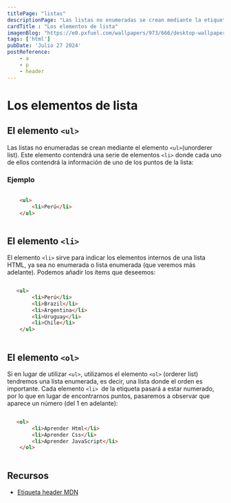 ```yaml
---
titlePage: "listas"
descriptionPage: "Las listas no enumeradas se crean mediante la etiqueta contenedora <ul> (unorderer list). Esta etiqueta contendrá una serie de elementos <li> donde cada uno de ellos contendrá la información de uno de los puntos de la lista:"
cardTitle : "Los elementos de lista"
imagenBlog: "https://e0.pxfuel.com/wallpapers/973/666/desktop-wallpaper-html-5.jpg"
tags: ['html']
pubDate: 'Julio 27 2024'
postReference:
    - a
    - p
    - header
---
```


# Los elementos de lista

## El elemento `<ul>`

Las listas no enumeradas se crean mediante el elemento `<ul>`(unorderer list). Este elemento contendrá una serie de elementos `<li>` donde cada uno de ellos contendrá la información de uno de los puntos de la lista:

### Ejemplo

```html

    <ul>
        <li>Perú</li>
    </ul>
    
```

## El elemento `<li>`

El elemento `<li>` sirve para indicar los elementos internos de una lista HTML, ya sea no enumerada o lista enumerada (que veremos más adelante). Podemos añadir los ítems que deseemos:

```html

   <ul>
        <li>Perú</li>
        <li>Brazil</li>
        <li>Argentina</li>
        <li>Uruguay</li>
        <li>Chile</li>
    </ul>
    
```

## El elemento `<ol>`

Si en lugar de utilizar `<ul>`, utilizamos el elemento `<ol>` (orderer list) tendremos una lista enumerada, es decir, una lista donde el orden es importante. Cada elemento `<li> `de la etiqueta pasará a estar numerado, por lo que en lugar de encontrarnos puntos, pasaremos a observar que aparece un número (del 1 en adelante):

```html

   <ol>
        <li>Aprender Html</li>
        <li>Aprender Css</li>
        <li>Aprender JavaScript</li>
    </ol>
    
```

## Recursos

- [Etiqueta header MDN](https://developer.mozilla.org/es/docs/Web/HTML/Element/header)

